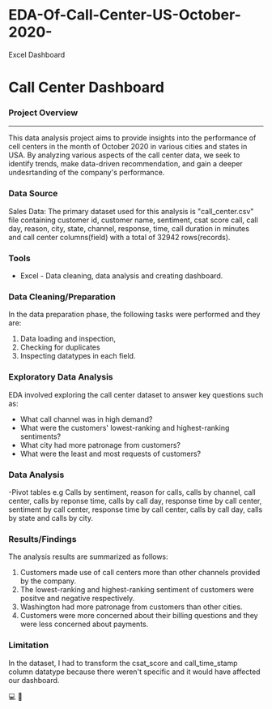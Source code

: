 # EDA-Of-Call-Center-US-October-2020-
Excel Dashboard

# Call Center Dashboard

### Project Overview
---
This data analysis project aims to provide insights into the performance of cell centers in the month of October 2020
in various cities and states in USA. By analyzing various aspects of the call center data, we seek to identify trends, make
data-driven recommendation, and gain a deeper undesrtanding of the company's performance.

### Data Source
Sales Data: The primary dataset used for this analysis is "call_center.csv" file containing customer id, customer name, sentiment, csat score
call, call day, reason, city, state, channel, response, time, call duration in minutes and call center columns(field) with a total of 32942 rows(records).

### Tools
- Excel - Data cleaning, data analysis and creating dashboard.

### Data Cleaning/Preparation
In the data preparation phase, the following tasks were performed and they are:
1. Data loading and inspection,
2. Checking for duplicates
3. Inspecting datatypes in each field.

### Exploratory Data Analysis
EDA involved exploring the call center dataset to answer key questions such as:
- What call channel was in high demand?
- What were the customers' lowest-ranking and highest-ranking sentiments?
- What city had more patronage from customers?
- What were the least and most requests of customers?

### Data Analysis
-Pivot tables e.g Calls by sentiment, reason for calls, calls by channel, call center, calls by reponse time, calls by call day, response time by call center, sentiment by call center, response time by call center, calls by call day, calls by state and calls by city.

### Results/Findings
The analysis results are summarized as follows:
1. Customers made use of call centers more than other channels provided by the company.
2. The lowest-ranking and highest-ranking sentiment of customers were positve and negative respectively.
3. Washington had more patronage from customers than other cities.
4. Customers were more concerned about their billing questions and they were less concerned about payments.

### Limitation
In the dataset, I had to transform the csat_score and call_time_stamp column datatype because there weren't specific and it would have affected our dashboard.

💻
📲
